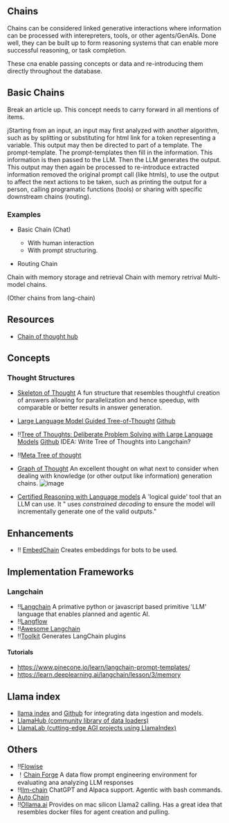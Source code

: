 
## Chains

Chains can be considered linked generative interactions where information can be processed with interepreters, tools, or other agents/GenAIs.
Done well, they can be built up to form reasoning systems that can enable more successful reasoning, or task completion. 

These cna enable passing concepts or data and re-introducing them directly throughout the database. 


## Basic Chains

Break an article up. This concept needs to carry forward in all mentions of items.

jStarting from an input, an input may first analyzed with another algorithm, such as by splitting or substituting for html link for a token representing a variable. This output may then be directed to part of a template. The prompt-template. The prompt-templates then fill in the information. This information is then passed to the LLM. Then the LLM generates the output. This output may then again be processed to re-introduce extracted information removed the original prompt call (like htmls), to use the output to affect the next actions to be taken, such as printing the output for a person, calling programatic functions (tools) or sharing with specific downstream chains (routing).


### Examples

- Basic Chain (Chat) 
  - With human interaction
  - With prompt structuring. 

- Routing Chain

Chain with memory storage and retrieval
Chain with memory retrival 
Multi-model chains.

(Other chains from lang-chain)





## Resources

- [Chain of thought hub](https://github.com/FranxYao/chain-of-thought-hub)

## Concepts

### Thought Structures
- [Skeleton of Thought](https://huggingface.co/papers/2307.15337) A fun structure that resembles thoughtful creation of answers allowing for parallelization and hence speedup, with comparable or better results in answer generation. 
- [Large Language Model Guided Tree-of-Thought](https://arxiv.org/abs/2305.08291) [Github](https://github.com/jieyilong/tree-of-thought-puzzle-solver)
- ‼️[Tree of Thoughts: Deliberate Problem Solving with Large Language Models](https://arxiv.org/abs/2305.10601) [Github](https://github.com/ysymyth/tree-of-thought-llm)
IDEA: Write Tree of Thoughts into Langchain?

- ‼️[Meta Tree of thought](https://github.com/kyegomez/Meta-Tree-Of-Thoughts)

- [Graph of Thought](https://www.linkedin.com/posts/tonyseale_gpt4-promptengineering-semanticweb-activity-7075381524631580672-TAv3/) An excellent thought on what next to consider when dealing with knowledge (or other output like information) generation chains.
![image](https://github.com/ianderrington/genai/assets/76016868/9f195465-2b6b-47b7-9041-369ad0597649)


- [Certified Reasoning with Language models](https://arxiv.org/abs/2306.04031) A 'logical guide' tool that an LLM can use. It " uses _constrained decoding_ to ensure the model will incrementally generate one of the valid outputs." 

## Enhancements

- ‼️ [EmbedChain](https://github.com/embedchain/embedchain) Creates embeddings for bots to be used. 


## Implementation Frameworks

### Langchain
- ‼️[Langchain](https://python.langchain.com/en/latest/#) A primative python or javascript based primitive 'LLM' language that enables planned and agentic AI.
- ‼️[Langflow](https://github.com/logspace-ai/langflow) 
- ‼️[Awesome Langchain](https://github.com/kyrolabs/awesome-langchain)
- ‼️[Toolkit](https://www.toolkit.club/) Generates LangChain plugins

#### Tutorials
  - https://www.pinecone.io/learn/langchain-prompt-templates/
  - https://learn.deeplearning.ai/langchain/lesson/3/memory

## Llama index
- [llama index](https://www.llamaindex.ai/) and [Github](https://github.com/jerryjliu/llama_index) for integrating data ingestion and models. 
- [LlamaHub (community library of data loaders)](https://llamahub.ai)
- [LlamaLab (cutting-edge AGI projects using LlamaIndex)](https://github.com/run-llama/llama-lab)

 
## Others
- ‼️[Flowise](https://github.com/FlowiseAI/Flowise)
- ！[Chain Forge](https://github.com/ianarawjo/ChainForge) A data flow prompt engineering environment for evaluating ana analyzing LLM responses
- ‼️[llm-chain](https://docs.llm-chain.xyz/docs/introduction) ChatGPT and Alpaca support. Agentic with bash commands.
- [Auto Chain](https://github.com/Forethought-Technologies/AutoChain) 
- ‼️[Ollama.ai](https://olama.ai) Provides on mac silicon Llama2 calling. Has a great idea that resembles docker files for agent creation and pulling.

